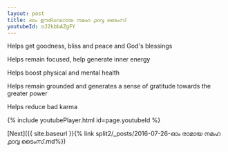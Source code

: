 ```yaml
---
layout: post
title: ഓം ഊര്ധവഗായ നമഹ ൧൦൮ ടൈംസ്
youtubeId: oJ2kbbAZgFY
---
```

 
 
Helps get goodness, bliss and peace and God's blessings
 
Helps remain focused, help generate inner energy 
 
Helps boost physical and mental health 
 
Helps remain grounded and generates a sense of gratitude towards the greater power 
 
Helps reduce bad karma
 
 
 
 


{% include youtubePlayer.html id=page.youtubeId %}
 
[Next]({{ site.baseurl }}{% link  split2/_posts/2016-07-26-ഓം രാമായ നമഹ ൧൦൮ ടൈംസ്.md%})
 

